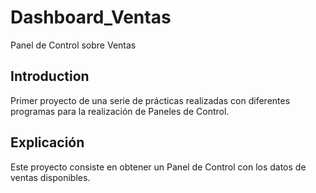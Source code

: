# Dashboard_Ventas
Panel de Control sobre Ventas

## Introduction
Primer proyecto de una serie de prácticas realizadas con diferentes programas para la realización de Paneles de Control.

## Explicación
Este proyecto consiste en obtener un Panel de Control con los datos de ventas disponibles.
